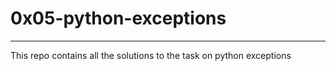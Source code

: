 # 0x05-python-exceptions

*** 

This repo contains all the solutions to the task on python exceptions
